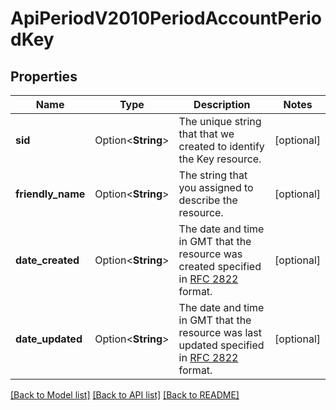 # ApiPeriodV2010PeriodAccountPeriodKey

## Properties

Name | Type | Description | Notes
------------ | ------------- | ------------- | -------------
**sid** | Option<**String**> | The unique string that that we created to identify the Key resource. | [optional]
**friendly_name** | Option<**String**> | The string that you assigned to describe the resource. | [optional]
**date_created** | Option<**String**> | The date and time in GMT that the resource was created specified in [RFC 2822](https://www.ietf.org/rfc/rfc2822.txt) format. | [optional]
**date_updated** | Option<**String**> | The date and time in GMT that the resource was last updated specified in [RFC 2822](https://www.ietf.org/rfc/rfc2822.txt) format. | [optional]

[[Back to Model list]](../README.md#documentation-for-models) [[Back to API list]](../README.md#documentation-for-api-endpoints) [[Back to README]](../README.md)


